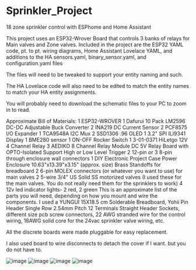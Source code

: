 # Sprinkler_Project
18 zone sprinkler control with ESPhome and Home Assistant

This project uses an ESP32-Wrover Board that controls 3 banks of relays for Main valves and Zone valves.
Included in the project are the ESP32 YAML code, pt. to pt. wiring diagrams, Home Assistant Lovelace YAML, 
and additions to the HA sensors.yaml, binary_sensor.yaml, and configuration.yaml files

The files will need to be tweaked to support your entity naming and such.

The HA Lovelace code will also need to be edited to match the entity names to match your HA entity assignments.

You will probably need to download the schematic files to your PC to zoom in to read.


Approximate Bill of Materials:
1 ESP32-WROVER
1 Dafurui 10 Pack LM2596 DC-DC Adjustable Buck Converter
2 INA219 DC Current Sensor
2 PCF8575 I/O Expander
1 TCA9548A I2C Mux
2 SSD1306 .96 OLED
1 3.2" SPI ILI9341 Display
1 BME280 sensor
1 ON-OFF Rocker Switch
1 3-01-0371 HiLetgo 12V 4 Channel Relay
3 AEDIKO 8 Channel Relay Module DC 5V Relay Board with OPTO-Isolated Support High or Low Level Trigger 
2 12-pin or 3 8-pin through enclosure wall connectors
1 DIY Electronic Project Case Power Enclosure 10.63"x13.39"x3.15" (approx. size)
Brass Standoffs for breadboard
2 6-pin MOLEX connectors (or whatever you want to use) for main valves
2 5-wire 3/4" US Solid SS motorized valves 
(I used these for the main valves. You do not really need them for the sprinklers to work)
4 12v led indicator lights- 2 red, 2 green
This is an approximate list of the parts you will need, depending on how you mount and wire the components.
I used a YUNGUI 15X18.5 cm Solderable Breadboard, 
Yohii Pin Header Single Row 2.54mm Pitch 12 Terminals Straight Header Sockets,
different size pcb screw connectors, 22 AWG stranded wire for the control wiring,
18AWG solid core for the 24vac sprinkler valve wiring, etc.

All the discrete boards were made pluggable for easy replacement.

I also used board to wire disconnects to detach the cover if I want. but you do not have to.

![image](https://github.com/roberttucci/Sprinkler_Project/assets/88236450/44843f6d-1542-4804-8228-660d51de9b4e)
![image](https://github.com/roberttucci/Sprinkler_Project/assets/88236450/1ae4e32f-6408-4b35-8dd9-6ccd52a696bb)
![image](https://github.com/roberttucci/Sprinkler_Project/assets/88236450/36bca335-26cc-458b-bc28-b64e4d9f089e)
![image](https://github.com/roberttucci/Sprinkler_Project/assets/88236450/5dade8fe-2c28-4984-81e5-f89366f4b562)
